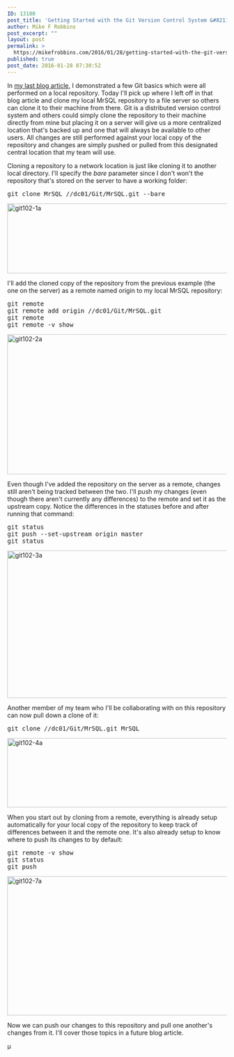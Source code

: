 ```yaml
---
ID: 13180
post_title: 'Getting Started with the Git Version Control System &#8211; Part 2'
author: Mike F Robbins
post_excerpt: ""
layout: post
permalink: >
  https://mikefrobbins.com/2016/01/28/getting-started-with-the-git-version-control-system-part-2/
published: true
post_date: 2016-01-28 07:30:52
---
```

In <a href="http://mikefrobbins.com/2016/01/21/getting-started-with-the-git-version-control-system/" target="_blank">my last blog article</a>, I demonstrated a few Git basics which were all performed on a local repository. Today I'll pick up where I left off in that blog article and clone my local MrSQL repository to a file server so others can clone it to their machine from there. Git is a distributed version control system and others could simply clone the repository to their machine directly from mine but placing it on a server will give us a more centralized location that's backed up and one that will always be available to other users. All changes are still performed against your local copy of the repository and changes are simply pushed or pulled from this designated central location that my team will use.

Cloning a repository to a network location is just like cloning it to another local directory. I'll specify the <em>bare</em> parameter since I don't won't the repository that's stored on the server to have a working folder:
<pre class="lang:sh decode:true">git clone MrSQL //dc01/Git/MrSQL.git --bare</pre>
<a href="http://mikefrobbins.com/wp-content/uploads/2016/01/git102-1a.png" rel="attachment wp-att-13182"><img class="alignnone size-full wp-image-13182" src="http://mikefrobbins.com/wp-content/uploads/2016/01/git102-1a.png" alt="git102-1a" width="821" height="160" /></a>

I'll add the cloned copy of the repository from the previous example (the one on the server) as a remote named origin to my local MrSQL repository:
<pre class="lang:sh decode:true">git remote
git remote add origin //dc01/Git/MrSQL.git
git remote
git remote -v show</pre>
<a href="http://mikefrobbins.com/wp-content/uploads/2016/01/git102-2a.jpg" rel="attachment wp-att-13184"><img class="alignnone size-full wp-image-13184" src="http://mikefrobbins.com/wp-content/uploads/2016/01/git102-2a.jpg" alt="git102-2a" width="821" height="321" /></a>

Even though I've added the repository on the server as a remote, changes still aren't being tracked between the two. I'll push my changes (even though there aren't currently any differences) to the remote and set it as the upstream copy. Notice the differences in the statuses before and after running that command:
<pre class="lang:sh decode:true">git status
git push --set-upstream origin master
git status</pre>
<a href="http://mikefrobbins.com/wp-content/uploads/2016/01/git102-3a.png" rel="attachment wp-att-13186"><img class="alignnone size-full wp-image-13186" src="http://mikefrobbins.com/wp-content/uploads/2016/01/git102-3a.png" alt="git102-3a" width="821" height="338" /></a>

Another member of my team who I'll be collaborating with on this repository can now pull down a clone of it:
<pre class="lang:sh decode:true ">git clone //dc01/Git/MrSQL.git MrSQL</pre>
<a href="http://mikefrobbins.com/wp-content/uploads/2016/01/git102-4a.jpg" rel="attachment wp-att-13188"><img class="alignnone size-full wp-image-13188" src="http://mikefrobbins.com/wp-content/uploads/2016/01/git102-4a.jpg" alt="git102-4a" width="821" height="159" /></a>

When you start out by cloning from a remote, everything is already setup automatically for your local copy of the repository to keep track of differences between it and the remote one. It's also already setup to know where to push its changes to by default:
<pre class="lang:sh decode:true ">git remote -v show
git status
git push</pre>
<a href="http://mikefrobbins.com/wp-content/uploads/2016/01/git102-7a.jpg" rel="attachment wp-att-13196"><img class="alignnone size-full wp-image-13196" src="http://mikefrobbins.com/wp-content/uploads/2016/01/git102-7a.jpg" alt="git102-7a" width="821" height="319" /></a>

Now we can push our changes to this repository and pull one another's changes from it. I'll cover those topics in a future blog article.

µ